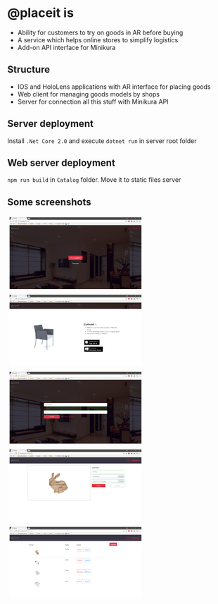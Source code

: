 # @placeit is
* Ability for customers to try on goods in AR before buying
* A service which helps online stores to simplify logistics
* Add-on API interface for Minikura

## Structure
* IOS and HoloLens applications with AR interface for placing goods
* Web client for managing goods models by shops
* Server for connection all this stuff with Minikura API

## Server deployment
Install `.Net Core 2.0` and execute `dotnet run` in server root folder

## Web server deployment
`npm run build` in `Catalog` folder. Move it to static files server

## Some screenshots
<img src="/Screenshots/scr0.png" alt="Zero" width="300px" style="margin: 5px"><img src="/Screenshots/scr1.png" alt="First" width="300px"  style="margin: 5px"><img src="/Screenshots/scr2.png" alt="Second" width="300px" style="margin: 5px"><img src="/Screenshots/scr3.png" alt="Forth" width="300px" style="margin: 5px"><img src="/Screenshots/scr4.png" alt="Fifth" width="300px" style="margin: 5px">
